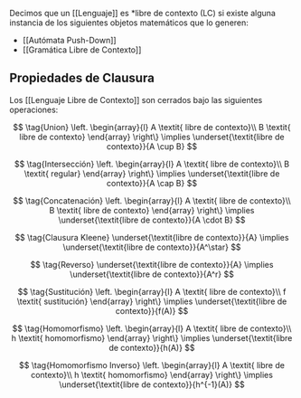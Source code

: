 Decimos que un [[Lenguaje]] es *libre de contexto (LC) si existe alguna instancia de los siguientes objetos matemáticos que lo generen:
- [[Autómata Push-Down]]
- [[Gramática Libre de Contexto]]

## Propiedades de Clausura
Los [[Lenguaje Libre de Contexto]] son cerrados bajo las siguientes operaciones:

$$
\tag{Union}
\left.
\begin{array}{l}
A \textit{ libre de contexto}\\
B \textit{ libre de contexto}
\end{array}
\right\}
\implies \underset{\textit{libre de contexto}}{A \cup B}
$$

$$
\tag{Intersección}
\left.
\begin{array}{l}
A \textit{ libre de contexto}\\
B \textit{ regular}
\end{array}
\right\}
\implies \underset{\textit{libre de contexto}}{A \cap B}
$$

$$
\tag{Concatenación}
\left.
\begin{array}{l}
A \textit{ libre de contexto}\\
B \textit{ libre de contexto}
\end{array}
\right\}
\implies \underset{\textit{libre de contexto}}{A \cdot B}
$$

$$
\tag{Clausura Kleene}
\underset{\textit{libre de contexto}}{A} \implies \underset{\textit{libre de contexto}}{A^\star}
$$

$$
\tag{Reverso}
\underset{\textit{libre de contexto}}{A} \implies \underset{\textit{libre de contexto}}{A^r}
$$

$$
\tag{Sustitución}
\left.
\begin{array}{l}
A \textit{ libre de contexto}\\
f \textit{ sustitución}
\end{array}
\right\}
\implies \underset{\textit{libre de contexto}}{f(A)}
$$

$$
\tag{Homomorfismo}
\left.
\begin{array}{l}
A \textit{ libre de contexto}\\
h \textit{ homomorfismo}
\end{array}
\right\}
\implies \underset{\textit{libre de contexto}}{h(A)}
$$

$$
\tag{Homomorfismo Inverso}
\left.
\begin{array}{l}
A \textit{ libre de contexto}\\
h \textit{ homomorfismo}
\end{array}
\right\}
\implies \underset{\textit{libre de contexto}}{h^{-1}(A)}
$$

